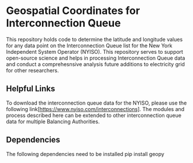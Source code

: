 # Geospatial Coordinates for Interconnection Queue

This repository holds code to determine the latitude and longitude values for any data point on the Interconnection Queue list for the New York Independent System Operator (NYISO). This repository serves to support open-source science and helps in processing Interconnection Queue data and conduct a comprehesnsive analysis future additions to electricity grid for other researchers.

## Helpful Links
To download the interconnection queue data for the NYISO, please use the following link[https://www.nyiso.com/interconnections]. The modules and process described here can be extended to other interconnection queue data for multiple Balancing Authorities.

## Dependencies
The following dependencies need to be installed
pip install geopy
